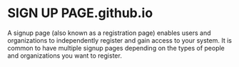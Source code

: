 # SIGN UP PAGE.github.io

A signup page (also known as a registration page) enables users and organizations to independently register and gain access to your system. It is common to have multiple signup pages depending on the types of people and organizations you want to register.
